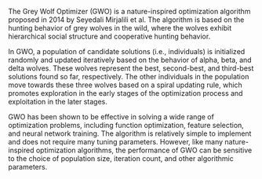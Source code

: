 The Grey Wolf Optimizer (GWO) is a nature-inspired optimization algorithm proposed in 2014 by Seyedali Mirjalili et al. The algorithm is based on the hunting behavior of grey wolves in the wild, where the wolves exhibit hierarchical social structure and cooperative hunting behavior.

In GWO, a population of candidate solutions (i.e., individuals) is initialized randomly and updated iteratively based on the behavior of alpha, beta, and delta wolves. These wolves represent the best, second-best, and third-best solutions found so far, respectively. The other individuals in the population move towards these three wolves based on a spiral updating rule, which promotes exploration in the early stages of the optimization process and exploitation in the later stages.

GWO has been shown to be effective in solving a wide range of optimization problems, including function optimization, feature selection, and neural network training. The algorithm is relatively simple to implement and does not require many tuning parameters. However, like many nature-inspired optimization algorithms, the performance of GWO can be sensitive to the choice of population size, iteration count, and other algorithmic parameters.
